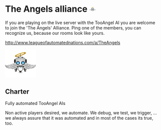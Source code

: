 # The Angels alliance <img src="theangels-emoji.png" width="20">

If you are playing on the live server with the TooAngel AI you are welcome
to join the 'The Angels' Alliance. Ping one of the members, you
can recognize us, because our rooms look like yours.

http://www.leagueofautomatednations.com/a/TheAngels

<img src="theangels.png" width="100">

## Charter

Fully automated TooAngel AIs

Non active players desired, we automate.
We debug, we test, we trigger, ... we always assure that it was automated and
in most of the cases its true, too.
